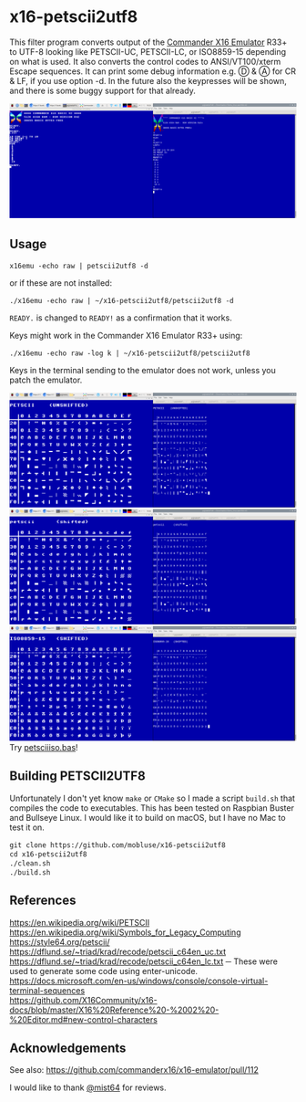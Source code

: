 # x16-petscii2utf8
This filter program converts output of the [Commander X16 Emulator](http://commanderx16.com) R33+ to UTF-8 looking like
PETSCII-UC, PETSCII-LC, or ISO8859-15 depending on what is used. 
It also converts the control codes to ANSI/VT100/xterm Escape sequences. It can print some debug information
e.g. Ⓓ & Ⓐ for CR & LF, if you use option -d. In the future also the keypresses will be shown, and there is some
buggy support for that already.

![Startup with OLD](startup.png?raw=true "Startup with OLD")

## Usage

    x16emu -echo raw | petscii2utf8 -d

or if these are not installed:

    ./x16emu -echo raw | ~/x16-petscii2utf8/petscii2utf8 -d

`READY.` is changed to `READY!` as a confirmation that it works. 

Keys might work in the Commander X16 Emulator R33+ using:

    ./x16emu -echo raw -log k | ~/x16-petscii2utf8/petscii2utf8

Keys in the terminal sending to the emulator does not work, unless you patch the emulator.

![PETSCIIISO.BAS PETSCII-UC](petscii-unshifted.png?raw=true "PETSCIIISO.BAS PETSCII Unshifted")
![PETSCIIISO.BAS PETSCII-LC](petscii-shifted.png?raw=true "PETSCIIISO.BAS PETSCII Shifted")
![PETSCIIISO.BAS ISO8859-15](iso8859-15-shifted.png?raw=true "PETSCIIISO.BAS ISO8859-15 Shifted")
Try [petsciiiso.bas](https://github.com/mobluse/chargen-maker/blob/master/petsciiiso.bas)!
## Building PETSCII2UTF8
Unfortunately I don't yet know `make` or `CMake` so I made a script `build.sh` that compiles the code to executables.
This has been tested on Raspbian Buster and Bullseye Linux. I would like it to build on macOS, but I have no Mac to test it on.

    git clone https://github.com/mobluse/x16-petscii2utf8
    cd x16-petscii2utf8
    ./clean.sh
    ./build.sh

## References
https://en.wikipedia.org/wiki/PETSCII  
https://en.wikipedia.org/wiki/Symbols_for_Legacy_Computing  
https://style64.org/petscii/  
https://dflund.se/~triad/krad/recode/petscii_c64en_uc.txt  
https://dflund.se/~triad/krad/recode/petscii_c64en_lc.txt ─ These were used to generate some code using enter-unicode.  
https://docs.microsoft.com/en-us/windows/console/console-virtual-terminal-sequences  
https://github.com/X16Community/x16-docs/blob/master/X16%20Reference%20-%2002%20-%20Editor.md#new-control-characters  

## Acknowledgements
See also: https://github.com/commanderx16/x16-emulator/pull/112

I would like to thank [@mist64](https://github.com/mist64) for reviews.
